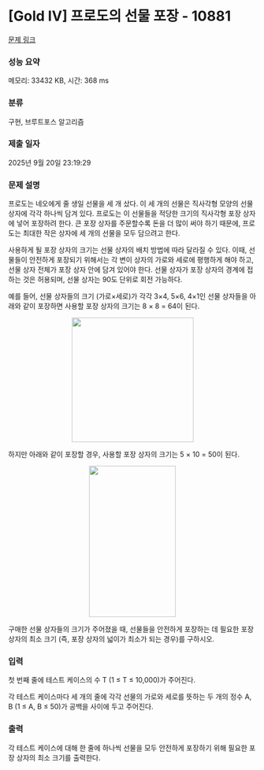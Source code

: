 # [Gold IV] 프로도의 선물 포장 - 10881 

[문제 링크](https://www.acmicpc.net/problem/10881) 

### 성능 요약

메모리: 33432 KB, 시간: 368 ms

### 분류

구현, 브루트포스 알고리즘

### 제출 일자

2025년 9월 20일 23:19:29

### 문제 설명

<p>프로도는 네오에게 줄 생일 선물을 세 개 샀다. 이 세 개의 선물은 직사각형 모양의 선물 상자에 각각 하나씩 담겨 있다. 프로도는 이 선물들을 적당한 크기의 직사각형 포장 상자에 넣어 포장하려 한다. 큰 포장 상자를 주문할수록 돈을 더 많이 써야 하기 때문에, 프로도는 최대한 작은 상자에 세 개의 선물을 모두 담으려고 한다.</p>

<p>사용하게 될 포장 상자의 크기는 선물 상자의 배치 방법에 따라 달라질 수 있다. 이때, 선물들이 안전하게 포장되기 위해서는 각 변이 상자의 가로와 세로에 평행하게 해야 하고, 선물 상자 전체가 포장 상자 안에 담겨 있어야 한다. 선물 상자가 포장 상자의 경계에 접하는 것은 허용되며, 선물 상자는 90도 단위로 회전 가능하다.</p>

<p>예를 들어, 선물 상자들의 크기 (가로×세로)가 각각 3×4, 5×6, 4×1인 선물 상자들을 아래와 같이 포장하면 사용할 포장 상자의 크기는 8 × 8 = 64이 된다.</p>

<p style="text-align: center;"><img alt="" src="https://onlinejudgeimages.s3-ap-northeast-1.amazonaws.com/problem/10881/1.png" style="height:253px; width:247px"></p>

<p>하지만 아래와 같이 포장할 경우, 사용할 포장 상자의 크기는 5 × 10 = 50이 된다.</p>

<p style="text-align: center;"><img alt="" src="https://onlinejudgeimages.s3-ap-northeast-1.amazonaws.com/problem/10881/2.png" style="height:307px; width:176px"></p>

<p>구매한 선물 상자들의 크기가 주어졌을 때, 선물들을 안전하게 포장하는 데 필요한 포장 상자의 최소 크기 (즉, 포장 상자의 넓이가 최소가 되는 경우)를 구하시오.</p>

### 입력 

 <p>첫 번째 줄에 테스트 케이스의 수 T (1 ≤ T ≤ 10,000)가 주어진다.</p>

<p>각 테스트 케이스마다 세 개의 줄에 각각 선물의 가로와 세로를 뜻하는 두 개의 정수 A, B (1 ≤ A, B ≤ 50)가 공백을 사이에 두고 주어진다.</p>

### 출력 

 <p>각 테스트 케이스에 대해 한 줄에 하나씩 선물을 모두 안전하게 포장하기 위해 필요한 포장 상자의 최소 크기를 출력한다.</p>


